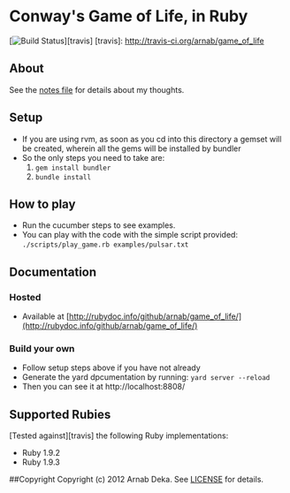 # Conway's Game of Life, in Ruby
[![Build Status](https://secure.travis-ci.org/arnab/game_of_life.png?branch=master)][travis]
[travis]: http://travis-ci.org/arnab/game_of_life

## About
See the [notes file](https://github.com/arnab/game_of_life/blob/master/notes.md) for details about my thoughts.

## Setup
* If you are using rvm, as soon as you cd into this directory a gemset will be created, wherein all the gems will be installed by bundler
* So the only steps you need to take are:
	1. `gem install bundler`
	2. `bundle install`

## How to play
* Run the cucumber steps to see examples.
* You can play with the code with the simple script provided:
`
./scripts/play_game.rb examples/pulsar.txt
`

## Documentation
### Hosted
* Available at [http://rubydoc.info/github/arnab/game_of_life/](http://rubydoc.info/github/arnab/game_of_life/)

### Build your own
* Follow setup steps above if you have not already
* Generate the yard dpcumentation by running: `yard server --reload`
* Then you can see it at http://localhost:8808/

## Supported Rubies
[Tested against][travis] the following Ruby implementations:

* Ruby 1.9.2
* Ruby 1.9.3

##Copyright
Copyright (c) 2012 Arnab Deka.
See [LICENSE][] for details.

[license]: https://github.com/arnab/game_of_life/blob/master/LICENSE.md

